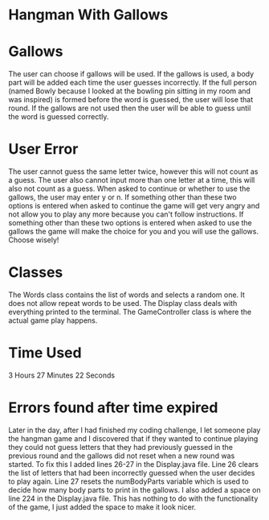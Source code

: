 # Hangman With Gallows

# Gallows
The user can choose if gallows will be used. 
If the gallows is used, a body part will be added each time the user guesses incorrectly.
If the full person (named Bowly because I looked at the bowling pin sitting in my room and was inspired) is formed before the word is guessed, the user will lose that round.
If the gallows are not used then the user will be able to guess until the word is guessed correctly.

# User Error
The user cannot guess the same letter twice, however this will not count as a guess.
The user also cannot input more than one letter at a time, this will also not count as a guess.
When asked to continue or whether to use the gallows, the user may enter y or n. 
If something other than these two options is entered when asked to continue the game will get very angry and not allow you to play any more because you can't follow instructions.
If something other than these two options is entered when asked to use the gallows the game will make the choice for you and you will use the gallows. Choose wisely!
  
# Classes
The Words class contains the list of words and selects a random one. It does not allow repeat words to be used.
The Display class deals with everything printed to the terminal.
The GameController class is where the actual game play happens.

# Time Used
3 Hours 27 Minutes 22 Seconds

# Errors found after time expired
Later in the day, after I had finished my coding challenge, I let someone play the hangman game and I discovered that if they wanted to continue playing they could not
guess letters that they had previously guessed in the previous round and the gallows did not reset when a new round was started. To fix this I added lines 26-27 in the
Display.java file. Line 26 clears the list of letters that had been incorrectly guessed when the user decides to play again. Line 27 resets the numBodyParts variable
which is used to decide how many body parts to print in the gallows. I also added a space on line 224 in the Display.java file. This has nothing to do with the
functionality of the game, I just added the space to make it look nicer.
